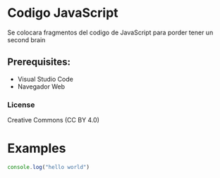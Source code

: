 # Codigo JavaScript

Se colocara fragmentos del codigo de JavaScript para porder tener un second brain

## Prerequisites:
- Visual Studio Code
- Navegador Web

### License
Creative Commons (CC BY 4.0)

# Examples
```javascript
console.log("hello world")
```
